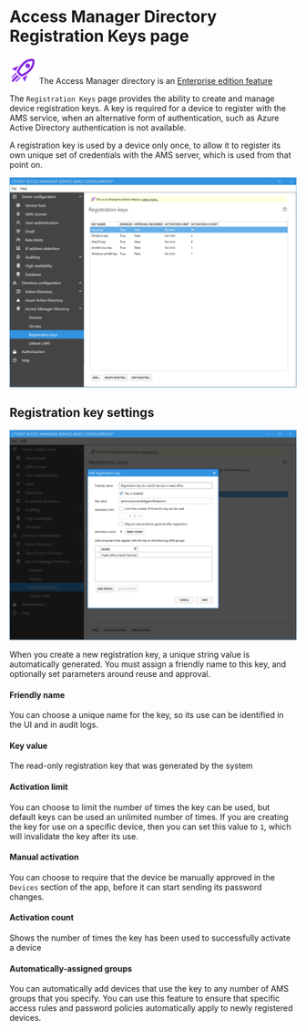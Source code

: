 # Access Manager Directory Registration Keys page
![](../../images/badge-enterprise-edition-rocket.svg) The Access Manager directory is an [Enterprise edition feature](/about-ams/Access-Manager-Editions)

The `Registration Keys` page provides the ability to create and manage device registration keys. A key is required for a device to register with the AMS service, when an alternative form of authentication, such as Azure Active Directory authentication is not available.

A registration key is used by a device only once, to allow it to register its own unique set of credentials with the AMS server, which is used from that point on.

![](../../images/ui-page-access-manager-directory-registrationkeys.png)

## Registration key settings

![](../../images/ui-page-access-manager-directory-registrationkeys-registrationkey.png)

When you create a new registration key, a unique string value is automatically generated. You must assign a friendly name to this key, and optionally set parameters around reuse and approval.

#### Friendly name
You can choose a unique name for the key, so its use can be identified in the UI and in audit logs.

#### Key value
The read-only registration key that was generated by the system

#### Activation limit
You can choose to limit the number of times the key can be used, but default keys can be used an unlimited number of times. If you are creating the key for use on a specific device, then you can set this value to `1`, which will invalidate the key after its use.

#### Manual activation
You can choose to require that the device be manually approved in the `Devices` section of the app, before it can start sending its password changes. 

#### Activation count
Shows the number of times the key has been used to successfully activate a device

#### Automatically-assigned groups
You can automatically add devices that use the key to any number of AMS groups that you specify. You can use this feature to ensure that specific access rules and password policies automatically apply to newly registered devices.